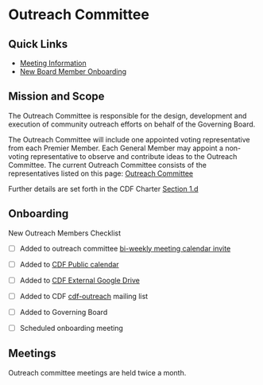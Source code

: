 # Outreach Committee

## Quick Links

- [Meeting Information](#meetings)
- [New Board Member Onboarding](#onboarding)

## Mission and Scope

The Outreach Committee is responsible for the design, development and execution of community outreach efforts on behalf of the Governing Board.

The Outreach Committee will include one appointed voting representative from each Premier Member. Each General Member may appoint a non-voting representative to observe and contribute ideas to the Outreach Committee. The current Outreach Committee consists of the representatives listed on this page: [Outreach Committee](https://cd.foundation/about/outreach-committee/)

Further details are set forth in the CDF Charter [Section 1.d](https://github.com/cdfoundation/charter/blob/master/CHARTER.md#1-mission-and-scope-of-the-continuous-delivery-foundation-the-foundation-or-alternatively-the-directed-fund)

## Onboarding

New Outreach Members Checklist

- [ ] Added to outreach committee [bi-weekly meeting calendar invite](https://calendar.google.com/event?action=TEMPLATE&tmeid=MDFvMHVuMXJzbGM3dmpqdDczcmR2cjhkaGtfMjAyMTAxMTlUMTgwMDAwWiBsaW51eGZvdW5kYXRpb24ub3JnX21oZjBrbWdlZG42N2lobmk4cjEyOWF2cDI0QGc&tmsrc=linuxfoundation.org_mhf0kmgedn67ihni8r129avp24%40group.calendar.google.com&scp=ALL) 
- [ ] Added to [CDF Public calendar](https://calendar.google.com/calendar/u/2?cid=bGludXhmb3VuZGF0aW9uLm9yZ19taGYwa21nZWRuNjdpaG5pOHIxMjlhdnAyNEBncm91cC5jYWxlbmRhci5nb29nbGUuY29t)
- [ ] Added to [CDF External Google Drive](https://drive.google.com/drive/folders/16FSOuPTzBhlz8owMaB5I_6d-MT83rVyo?usp=sharing)
- [ ] Added to CDF [cdf-outreach](https://lists.cd.foundation/g/cdf-outreach) mailing list
- [ ] Added to Governing Board[](https://cd.foundation/about/governing-board/)
- [ ] Scheduled onboarding meeting 


## Meetings

Outreach committee meetings are held twice a month. 
